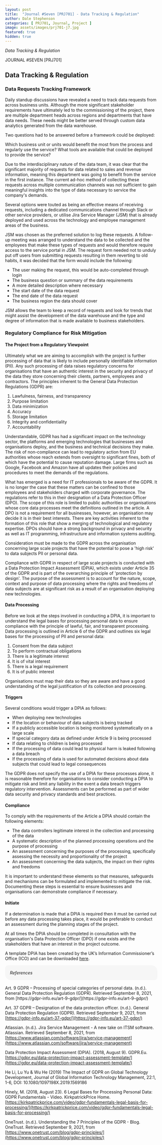 ```yaml
---
layout: post
title:  "Journal #Seven [PRJ701] - Data Tracking & Regulation" 
author: Dale Stephenson
categories: [ PRJ701, Journal, Project ]
image: assets/images/prj701-j7.jpg
featured: true
hidden: true
---
```

<i>Data Tracking & Regulation</i>

JOURNAL #SEVEN [PRJ701]

<h2>Data Tracking & Regulation</h2>
 
<h3>Data Requests Tracking Framework</h3>
 
Daily standup discussions have revealed a need to track data requests from across business units. Although the more significant stakeholder requirements have ultimately led to the commissioning of the project, there are multiple department heads across regions and departments that have data needs. These needs might be better served through custom data analytics generated from the data warehouse.
 
Two questions had to be answered before a framework could be deployed:
 
Which business unit or units would benefit the most from the process and regularly use the service?
What tools are available that could be deployed to provide the service?
 
Due to the interdisciplinary nature of the data team, it was clear that the significant majority of requests for data related to sales and revenue information, meaning this department was going to benefit from the service in the first instance. The current ad-hoc method of collecting these requests across multiple communication channels was not sufficient to gain meaningful insights into the type of data necessary to service the company's demands.
 
Several options were touted as being an effective means of receiving requests, including a dedicated communications channel through Slack or other service providers, or utilise Jira Service Manager (JSM) that is already deployed and used across the technology and employee management areas of the business.
 
JSM was chosen as the preferred solution to log these requests. A follow-up meeting was arranged to understand the data to be collected and the employees that make these types of requests and would therefore require access to the service portal in JSM. The request form needed not to unduly put off users from submitting requests resulting in them reverting to old habits, it was decided that the form would include the following:
 
- The user making the request, this would be auto-completed through login
- The business question or summary of the data requirements 
- A more detailed description where necessary 
- The start date of the data request
- The end date of the data request
- The business region the data should cover
 
JSM allows the team to keep a record of requests and look for trends that might assist the development of the data warehouse and the type and degree of information that is made available to business stakeholders.  
 
<h3>Regulatory Compliance for Risk Mitigation</h3>
 
<h4>The Project from a Regulatory Viewpoint</h4>

Ultimately what we are aiming to accomplish with the project is further processing of data that is likely to include personally identifiable information (PII). Any such processing of data raises regulatory concerns for organisations that have an authentic interest in the security and privacy of the data they store concerning their clients, partners, employees and contractors. The principles inherent to the General Data Protection Regulations (GDPR) are:
 
1. Lawfulness, fairness, and transparency
2. Purpose limitation
3. Data minimization
4. Accuracy
5. Storage limitation
6. Integrity and confidentiality
7. Accountability 
 
Understandable, GDPR has had a significant impact on the technology sector, the platforms and emerging technologies that businesses and organisations deploy, and the business and technical decisions they make. The risk of non-compliance can lead to regulatory action from EU authorities whose reach extends from oversight to significant fines, both of which have the potential to cause reputation damage. Large firms such as Google, Facebook and Amazon have all updates their policies and procedures to meet the demands of the regulations.
 
What has emerged is a need for IT professionals to be aware of the GDPR. It is no longer the case that these matters can be confined to those employees and stakeholders charged with corporate governance. The regulations refer to this in their designation of a Data Protection Officer (DPO). The scope of this role is limited to public authorities or organisations whose core data processes meet the definitions outlined in the article. A DPO is not a requirement for all businesses, however, an organisation may decide it is in their best interests. There are key activities inherent to the formation of this role that show a merging of technological and regulatory expertise. DPOs should have a strong background in privacy and security as well as IT programming, infrastructure and information systems auditing.  
 
Consideration must be made to the GDPR across the organisation concerning large scale projects that have the potential to pose a 'high risk' to data subjects PII or personal data.
 
Compliance with GDPR in respect of large scale projects is conducted with a Data Protection Impact Assessment (DPIA), which exists under Article 35 of the GDPR and is part of the overarching principle of 'protection by design'. The purpose of the assessment is to account for the nature, scope, context and purpose of data processing where the rights and freedoms of data subjects are at significant risk as a result of an organisation deploying new technologies.
 
<h4>Data Processing</h4>
 
Before we look at the steps involved in conducting a DPIA, it is important to understand the legal bases for processing personal data to ensure compliance with the principle of lawful, fair, and transparent processing. Data processing is outlined in Article 6 of the GDPR and outlines six legal bases for the processing of PII and personal data:
 
1. Consent from the data subject 
2. To perform contractual obligations
3. There is a legitimate interest 
4. It is of vital interest 
5. There is a legal requirement
6. It is of public interest 
 
Organisations must map their data so they are aware and have a good understanding of the legal justification of its collection and processing.
 
<h4>Triggers</h4>
 
Several conditions would trigger a DPIA as follows:
 
- When deploying new technologies
- If the location or behaviour of data subjects is being tracked
- If a publicly accessible location is being monitored systematically on a large scale
- If special category data as defined under Article 9 is being processed
- If data relating to children is being processed
- If the processing of data could lead to physical harm is leaked following a data breach
- If the processing of data is used for automated decisions about data subjects that could lead to legal consequences 
 
The GDPR does not specify the use of a DPIA for these processes alone, it is reasonable therefore for organisations to consider conducting a DPIA to mitigate risk and limit any liability in the event a data breach triggers regulatory intervention. Assessments can be performed as part of wider data security and privacy standards and best practices.
 
<h4>Compliance</h4>
 
To comply with the requirements of the Article a DPIA should contain the following elements:
 
- The data controllers legitimate interest in the collection and processing of the data 
- A systematic description of the planned processing operations and the purpose of processing
- An assessment concerning the purposes of the processing, specifically assessing the necessity and proportionality of the project
- An assessment concerning the data subjects, the impact on their rights and freedoms
 
It is important to understand these elements so that measures, safeguards and mechanisms can be formulated and implemented to mitigate the risk. Documenting these steps is essential to ensure businesses and organisations can demonstrate compliance if necessary.
 
<h4>Initiate</h4>
 
If a determination is made that a DPIA is required then it must be carried out before any data processing takes place, it would be preferable to conduct an assessment during the planning stages of the project.
 
At all times the DPIA should be completed in consultation with the organisation's Data Protection Officer (DPO) if one exists and the stakeholders that have an interest in the project outcome.  
 
A template DPIA has been created by the UK’s Information Commissioner’s Office (ICO) and can be downloaded <a href="https://gdpr.eu/wp-content/uploads/2019/03/dpia-template-v1.pdf" target="_blank">here</a>.

<div style="background-color: #f6f6f6; padding: 1rem; border-radius: 10px 20px;"> 
    <i>References</i>
</div>
<br>
Art. 9 GDPR – Processing of special categories of personal data. (n.d.). General Data Protection Regulation (GDPR). Retrieved September 8, 2021, from [https://gdpr-info.eu/art-9-gdpr/](https://gdpr-info.eu/art-9-gdpr/)

Art. 37 GDPR – Designation of the data protection officer. (n.d.). General Data Protection Regulation (GDPR). Retrieved September 9, 2021, from [https://gdpr-info.eu/art-37-gdpr/](https://gdpr-info.eu/art-37-gdpr/)

Atlassian. (n.d.). Jira Service Management - A new take on ITSM software. Atlassian. Retrieved September 8, 2021, from [https://www.atlassian.com/software/jira/service-management](https://www.atlassian.com/software/jira/service-management)

Data Protection Impact Assessment (DPIA). (2018, August 9). GDPR.Eu. [https://gdpr.eu/data-protection-impact-assessment-template/](https://gdpr.eu/data-protection-impact-assessment-template/)

He Li, Lu Yu & Wu He (2019) The Impact of GDPR on Global Technology Development, Journal of Global Information Technology Management, 22:1, 1-6, DOI: 10.1080/1097198X.2019.1569186 

Hinely, M. (2018, August 23). 6 Legal Bases for Processing Personal Data: GDPR Fundamentals - Video. KirkpatrickPrice Home. [https://kirkpatrickprice.com/video/gdpr-fundamentals-legal-basis-for-processing/](https://kirkpatrickprice.com/video/gdpr-fundamentals-legal-basis-for-processing/)

OneTrust. (n.d.). Understanding the 7 Principles of the GDPR - Blog. OneTrust. Retrieved September 9, 2021, from [https://www.onetrust.com/blog/gdpr-principles/](https://www.onetrust.com/blog/gdpr-principles/)
